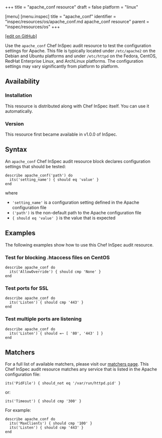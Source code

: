+++
title = "apache_conf resource"
draft = false
platform = "linux"

[menu]
  [menu.inspec]
    title = "apache_conf"
    identifier = "inspec/resources/os/apache_conf.md apache_conf resource"
    parent = "inspec/resources/os"
+++

[\[edit on GitHub\]](https://github.com/inspec/inspec/blob/master/docs-chef-io/content/inspec/resources/apache_conf.md)

Use the `apache_conf` Chef InSpec audit resource to test the configuration settings for Apache. This file is typically located under `/etc/apache2` on the Debian and Ubuntu platforms and under `/etc/httpd` on the Fedora, CentOS, RedHat Enterprise Linux, and ArchLinux platforms. The configuration settings may vary significantly from platform to platform.

## Availability

### Installation

This resource is distributed along with Chef InSpec itself. You can use it automatically.

### Version

This resource first became available in v1.0.0 of InSpec.

## Syntax

An `apache_conf` Chef InSpec audit resource block declares configuration settings that should be tested:

    describe apache_conf('path') do
      its('setting_name') { should eq 'value' }
    end

where

- `'setting_name'` is a configuration setting defined in the Apache configuration file
- `('path')` is the non-default path to the Apache configuration file
- `{ should eq 'value' }` is the value that is expected

## Examples

The following examples show how to use this Chef InSpec audit resource.

### Test for blocking .htaccess files on CentOS

    describe apache_conf do
      its('AllowOverride') { should cmp 'None' }
    end

### Test ports for SSL

    describe apache_conf do
      its('Listen') { should cmp '443' }
    end

### Test multiple ports are listening

    describe apache_conf do
      its('Listen') { should =~ [ '80', '443' ] }
    end

## Matchers

For a full list of available matchers, please visit our [matchers page](/inspec/matchers/).
This Chef InSpec audit resource matches any service that is listed in the Apache configuration file:

    its('PidFile') { should_not eq '/var/run/httpd.pid' }

or:

    its('Timeout') { should cmp '300' }

For example:

    describe apache_conf do
      its('MaxClients') { should cmp '100' }
      its('Listen') { should cmp '443' }
    end
